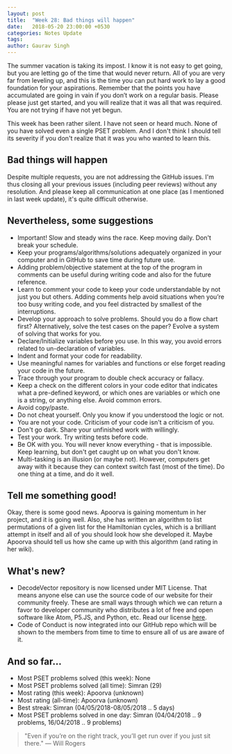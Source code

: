 ```yaml
---
layout: post
title:  "Week 28: Bad things will happen"
date:   2018-05-20 23:00:00 +0530
categories: Notes Update
tags:
author: Gaurav Singh
---
```


The summer vacation is taking its impost. I know it is not easy to get going, but you are letting go of the time that would never return. All of you are very far from leveling up, and this is the time you can put hard work to lay a good foundation for your aspirations. Remember that the points you have accumulated are going in vain if you don’t work on a regular basis. Please please just get started, and you will realize that it was all that was required. You are not trying if have not yet begun.  

This week has been rather silent. I have not seen or heard much. None of you have solved even a single PSET problem. And I don't think I should tell its severity if you don't realize that it was you who wanted to learn this.

## Bad things will happen
Despite multiple requests, you are not addressing the GitHub issues. I'm thus closing all your previous issues (including peer reviews) without any resolution. And please keep all communication at one place (as I mentioned in last week update), it's quite difficult otherwise.

## Nevertheless, some suggestions
- Important! Slow and steady wins the race. Keep moving daily. Don't break your schedule.
- Keep your programs/algorithms/solutions adequately organized in your computer and in GitHub to save time during future use.
- Adding problem/objective statement at the top of the program in comments can be useful during writing code and also for the future reference.
- Learn to comment your code to keep your code understandable by not just you but others. Adding comments help avoid situations when you’re too busy writing code, and you feel distracted by smallest of the interruptions.
- Develop your approach to solve problems. Should you do a flow chart first? Alternatively, solve the test cases on the paper? Evolve a system of solving that works for you.
- Declare/Initialize variables before you use. In this way, you avoid errors related to un-declaration of variables.
- Indent and format your code for readability.
- Use meaningful names for variables and functions or else forget reading your code in the future.
- Trace through your program to double check accuracy or fallacy.
- Keep a check on the different colors in your code editor that indicates what a pre-defined keyword, or which ones are variables or which one is a string, or anything else. Avoid common errors.
- Avoid copy/paste.
- Do not cheat yourself. Only you know if you understood the logic or not.
- You are not your code. Criticism of your code isn't a criticism of you.
- Don't go dark. Share your unfinished work with willingly.
- Test your work. Try writing tests before code.
- Be OK with you. You will never know everything - that is impossible. Keep learning, but don't get caught up on what you don't know.
- Multi-tasking is an illusion (or maybe not). However, computers get away with it because they can context switch fast (most of the time). Do one thing at a time, and do it well.

## Tell me something good!
Okay, there is some good news. Apoorva is gaining momentum in her project, and it is going well. Also, she has written an algorithm to list permutations of a given list for the Hamiltonian cycles, which is a brilliant attempt in itself and all of you should look how she developed it. Maybe Apoorva should tell us how she came up with this algorithm (and rating in her wiki).

## What's new?
- DecodeVector repository is now licensed under MIT License. That means anyone else can use the source code of our website for their community freely. These are small ways through which we can return a favor to developer community who distributes a lot of free and open software like Atom, P5.JS, and Python, etc. Read our license [here]( https://github.com/mathscapes/DecodeVector/blob/master/LICENSE).
- Code of Conduct is now integrated into our GitHub repo which will be shown to the members from time to time to ensure all of us are aware of it.

## And so far...
- Most PSET problems solved (this week): None
- Most PSET problems solved (all time): Simran (29)
- Most rating (this week): Apoorva (unknown)
- Most rating (all-time): Apoorva (unknown)
- Best streak: Simran (04/05/2018-08/05/2018 .. 5 days)
- Most PSET problems solved in one day: Simran (04/04/2018 .. 9 problems, 16/04/2018 .. 9 problems)

> "Even if you’re on the right track, you’ll get run over if you just sit there." — Will Rogers
